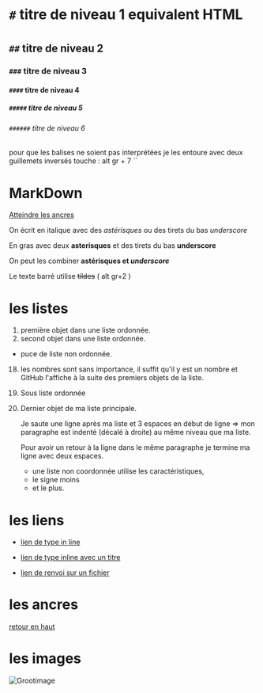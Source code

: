 # `#` titre de niveau 1 equivalent HTML<h1></h1>
## `##` titre de niveau 2
### `###` titre de niveau 3
#### `####` titre de niveau 4
##### `#####` titre de niveau 5
###### `######` titre de niveau 6

pour que les balises ne soient pas interprétées je les entoure avec deux guillemets inversés touche : alt gr + 7 ``

# MarkDown

<a name="top">

[Atteindre les ancres](#ancres)

On écrit en italique avec des *astérisques* ou des tirets du bas _underscore_

En gras avec deux **asterisques** et des tirets du bas __underscore__

On peut les combiner **astérisques et _underscore_**

Le texte barré utilise ~~tildes~~ ( alt gr+2 )

# les listes

1. première objet dans une liste ordonnée.
2. second objet dans une liste ordonnée.
  * puce de liste non ordonnée.
18. les nombres sont sans importance, il suffit qu'il y est un nombre et GitHub l'affiche à la suite des premiers objets de la liste.
  18. Sous liste ordonnée
4. Dernier objet de ma liste principale.

    Je saute une ligne après ma liste et 3 espaces en début de ligne => mon paragraphe est indenté (décalé à droite) au même niveau que ma liste.

    Pour avoir un retour à la ligne dans le même paragraphe je termine ma ligne avec deux espaces.

    * une liste non coordonnée utilise les caractéristiques,
    - le signe moins
    + et le plus.

# les liens

  * [lien de type in line](https://www.google.com)

  * [lien de type inline avec un titre](https://www.google.com "accueil de google")

  * [lien de renvoi sur un fichier](https://github.com/Armel-H/partages/blob/master/html/bon_noel.html)

# les ancres

<a name="ancres">

[retour en haut](#top)

# les images

![Grootimage](https://media2.giphy.com/media/l4FGrYKtP0pBGpBAY/giphy.gif)
